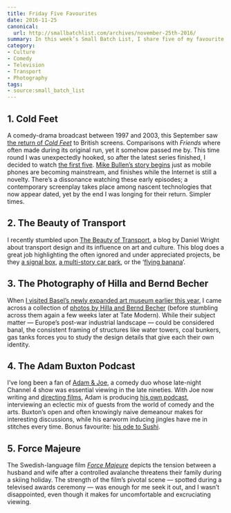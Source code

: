 ```yaml
---
title: Friday Five Favourites
date: 2016-11-25
canonical:
  url: http://smallbatchlist.com/archives/november-25th-2016/
summary: In this week’s Small Batch List, I share five of my favourite things.
category:
- Culture
- Comedy
- Television
- Transport
- Photography
tags:
- source:small_batch_list
---
```

## 1. Cold Feet

A comedy-drama broadcast between 1997 and 2003, this September saw [the return of <cite>Cold Feet</cite>][1] to British screens. Comparisons with <cite>Friends</cite> where often made during its original run, yet it somehow passed me by. This time round I was unexpectedly hooked, so after the latest series finished, I decided to watch [the first five][2]. [Mike Bullen’s story begins][3] just as mobile phones are becoming mainstream, and finishes while the Internet is still a novelty. There’s a dissonance watching these early episodes; a contemporary screenplay takes place among nascent technologies that now appear dated, yet by the end I was longing for their return. Simpler times.

## 2. The Beauty of Transport

I recently stumbled upon [The Beauty of Transport][4], a blog by Daniel Wright about transport design and its influence on art and culture. This blog does a great job highlighting the often ignored and under appreciated projects, be they [a signal box][5], [a multi-story car park][6], or the ‘[flying banana][7]’.

## 3. The Photography of Hilla and Bernd Becher

When [I visited Basel’s newly expanded art museum earlier this year][8], I came across a collection of [photos by Hilla and Bernd Becher][9] (before stumbling across them again a few weeks later at Tate Modern). While their subject matter — Europe’s post-war industrial landscape — could be considered banal, the consistent framing of structures like water towers, coal bunkers, gas tanks forces you to study the design details that give each their own identity.

## 4. The Adam Buxton Podcast

I’ve long been a fan of [Adam & Joe][10], a comedy duo whose late-night Channel 4 show was essential viewing in the late nineties. With Joe now writing and [directing films][11], Adam is producing [his own podcast][12], interviewing an eclectic mix of guests from the world of comedy and the arts. Buxton’s open and often knowingly naive demeanour makes for interesting discussions, while his earworm inducing jingles have me in stitches every time. Bonus favourite: [his ode to Sushi][13].

## 5. Force Majeure

The Swedish-language film [_Force Majeure_][14] depicts the tension between a husband and wife after a controlled avalanche threatens their family during a skiing holiday. The strength of the film’s pivotal scene — spotted during a televised awards ceremony — was enough for me seek it out, and I wasn’t disappointed, even though it makes for uncomfortable and excruciating viewing.

[1]: https://www.theguardian.com/tv-and-radio/2016/sep/04/cold-feet-return-itv-fay-ripley-john-thompson
[2]: https://itunes.apple.com/gb/tv-season/cold-feet-series-1-5/id1143542137
[3]: https://en.wikipedia.org/wiki/Pilot_(Cold_Feet)
[4]: https://thebeautyoftransport.wordpress.com
[5]: https://thebeautyoftransport.wordpress.com/2016/10/26/mad-as-a-box-of-tudor-furness-railway-signal-box-carnforth-lancashire-uk/
[6]: https://thebeautyoftransport.wordpress.com/2016/07/20/sparkling-diamonds-welbeck-street-multi-storey-car-park-london-uk/
[7]: https://thebeautyoftransport.wordpress.com/2016/06/01/flying-bananas-intercity-125-a-transport-icon/
[8]: https://paulrobertlloyd.com/2016/10/kunstmuseum_basel
[9]: http://www.tate.org.uk/art/artists/718
[10]: https://en.wikipedia.org/wiki/Adam_and_Joe
[11]: https://en.wikipedia.org/wiki/Attack_the_Block
[12]: https://www.acast.com/adambuxton
[13]: https://www.youtube.com/watch?v=K0aGcH7S7LQ
[14]: https://www.youtube.com/watch?v=fjjzVbTBF8o
